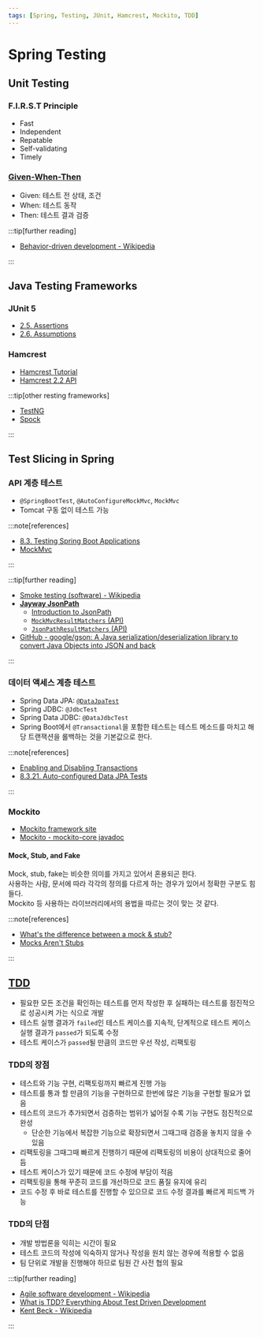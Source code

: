 ```yaml
---
tags: [Spring, Testing, JUnit, Hamcrest, Mockito, TDD]
---
```


# Spring Testing

## Unit Testing

### F.I.R.S.T Principle

- Fast
- Independent
- Repatable
- Self-validating
- Timely

### [Given-When-Then](https://martinfowler.com/bliki/GivenWhenThen.html)

- Given: 테스트 전 상태, 조건
- When: 테스트 동작
- Then: 테스트 결과 검증

:::tip[further reading]

- [Behavior-driven development - Wikipedia](https://en.wikipedia.org/wiki/Behavior-driven_development)

:::

## Java Testing Frameworks

### JUnit 5

- [2.5. Assertions](https://junit.org/junit5/docs/current/user-guide/#writing-tests-assertions)
- [2.6. Assumptions](https://junit.org/junit5/docs/current/user-guide/#writing-tests-assumptions)

### Hamcrest

- [Hamcrest Tutorial](http://hamcrest.org/JavaHamcrest/tutorial)
- [Hamcrest 2.2 API](http://hamcrest.org/JavaHamcrest/javadoc/2.2/)

:::tip[other resting frameworks]

- [TestNG](https://testng.org/doc/)
- [Spock](https://spockframework.org/)

:::

## Test Slicing in Spring

### API 계층 테스트

- `@SpringBootTest`, `@AutoConfigureMockMvc`, `MockMvc`
- Tomcat 구동 없이 테스트 가능

:::note[references]

- [8.3. Testing Spring Boot Applications](https://docs.spring.io/spring-boot/docs/current/reference/html/features.html#features.testing.spring-boot-applications)
- [MockMvc](https://docs.spring.io/spring-framework/reference/testing/spring-mvc-test-framework.html)

:::

:::tip[further reading]

- [Smoke testing (software) - Wikipedia](https://en.wikipedia.org/wiki/Smoke_testing_(software))
- [**Jayway JsonPath**](https://github.com/json-path/JsonPath)
  - [Introduction to JsonPath](https://www.baeldung.com/guide-to-jayway-jsonpath)
  - [`MockMvcResultMatchers` (API)](https://docs.spring.io/spring-framework/docs/current/javadoc-api/org/springframework/test/web/servlet/result/MockMvcResultMatchers.html#jsonPath-java.lang.String-java.lang.Object)
  - [`JsonPathResultMatchers` (API)](https://docs.spring.io/spring-framework/docs/current/javadoc-api/org/springframework/test/web/servlet/result/JsonPathResultMatchers.html)
- [GitHub - google/gson: A Java serialization/deserialization library to convert Java Objects into JSON and back](https://github.com/google/gson)

:::

### 데이터 액세스 계층 테스트

- Spring Data JPA: [`@DataJpaTest`](https://docs.spring.io/spring-boot/docs/current/api/org/springframework/boot/test/autoconfigure/orm/jpa/DataJpaTest.html)
- Spring JDBC: `@JdbcTest`
- Spring Data JDBC: `@DataJdbcTest`
- Spring Boot에서 `@Transactional`을 포함한 테스트는 테스트 메소드를 마치고 해당 트랜잭션을 롤백하는 것을 기본값으로 한다.

:::note[references]

- [Enabling and Disabling Transactions](https://docs.spring.io/spring-framework/reference/testing/testcontext-framework/tx.html#testcontext-tx-enabling-transactions)
- [8.3.21. Auto-configured Data JPA Tests](https://docs.spring.io/spring-boot/docs/current/reference/html/features.html#features.testing.spring-boot-applications.autoconfigured-spring-data-jpa)

:::

### Mockito

- [Mockito framework site](https://site.mockito.org/)
- [Mockito - mockito-core javadoc](https://javadoc.io/doc/org.mockito/mockito-core/latest/org/mockito/Mockito.html)

#### Mock, Stub, and Fake

Mock, stub, fake는 비슷한 의미를 가지고 있어서 혼용되곤 한다.  
사용하는 사람, 문서에 따라 각각의 정의를 다르게 하는 경우가 있어서 정확한 구분도 힘들다.  
Mockito 등 사용하는 라이브러리에서의 용법을 따르는 것이 맞는 것 같다.

:::note[references]

- [What's the difference between a mock & stub?](https://stackoverflow.com/questions/3459287/whats-the-difference-between-a-mock-stub)
- [Mocks Aren't Stubs](https://martinfowler.com/articles/mocksArentStubs.html)

:::

## [TDD](https://en.wikipedia.org/wiki/Test-driven_development)

- 필요한 모든 조건을 확인하는 테스트를 먼저 작성한 후 실패하는 테스트를 점진적으로 성공시켜 가는 식으로 개발
- 테스트 실행 결과가 `failed`인 테스트 케이스를 지속적, 단계적으로 테스트 케이스 실행 결과가 `passed`가 되도록 수정
- 테스트 케이스가 `passed`될 만큼의 코드만 우선 작성, 리팩토링

### TDD의 장점

- 테스트와 기능 구현, 리팩토링까지 빠르게 진행 가능
- 테스트를 통과 할 만큼의 기능을 구현하므로 한번에 많은 기능을 구현할 필요가 없음
- 테스트의 코드가 추가되면서 검증하는 범위가 넓어질 수록 기능 구현도 점진적으로 완성
  - 단순한 기능에서 복잡한 기능으로 확장되면서 그때그때 검증을 놓치지 않을 수 있음
- 리팩토링을 그때그때 빠르게 진행하기 때문에 리팩토링의 비용이 상대적으로 줄어듬
- 테스트 케이스가 있기 때문에 코드 수정에 부담이 적음
- 리팩토링을 통해 꾸준히 코드를 개선하므로 코드 품질 유지에 유리
- 코드 수정 후 바로 테스트를 진행할 수 있으므로 코드 수정 결과를 빠르게 피드백 가능

### TDD의 단점

- 개발 방법론을 익히는 시간이 필요
- 테스트 코드의 작성에 익숙하지 않거나 작성을 원치 않는 경우에 적용할 수 없음
- 팀 단위로 개발을 진행해야 하므로 팀원 간 사전 협의 필요

:::tip[further reading]

- [Agile software development - Wikipedia](https://en.wikipedia.org/wiki/Agile_software_development)
- [What is TDD? Everything About Test Driven Development](https://www.simform.com/blog/what-is-tdd/)
- [Kent Beck - Wikipedia](https://en.wikipedia.org/wiki/Kent_Beck)

:::
